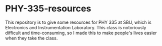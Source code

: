 # PHY-335-resources
This repository is to give some resources for PHY 335 at SBU,
which is Electronics and Instrumentation Laboratory. This class
is notoriously difficult and time-consuming, so I made this
to make people's lives easier when they take the class.
